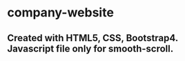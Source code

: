 # company-website

## Created with HTML5, CSS, Bootstrap4. Javascript file only for smooth-scroll. 
